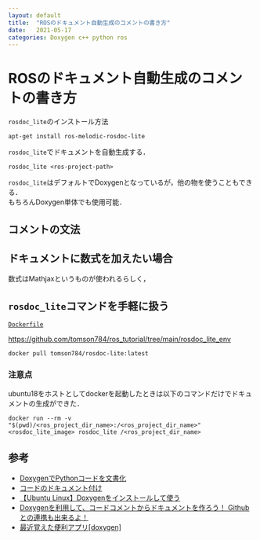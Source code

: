 ```yaml
---
layout: default
title:  "ROSのドキュメント自動生成のコメントの書き方"
date:   2021-05-17
categories: Doxygen c++ python ros
---
```


# ROSのドキュメント自動生成のコメントの書き方

`rosdoc_lite`のインストール方法

```
apt-get install ros-melodic-rosdoc-lite
```

`rosdoc_lite`でドキュメントを自動生成する．

```
rosdoc_lite <ros-project-path>
```

`rosdoc_lite`はデフォルトでDoxygenとなっているが，他の物を使うこともできる．  
もちろんDoxygen単体でも使用可能．

## コメントの文法


## ドキュメントに数式を加えたい場合

数式はMathjaxというものが使われるらしく，


## `rosdoc_lite`コマンドを手軽に扱う


[`Dockerfile`]()

https://github.com/tomson784/ros_tutorial/tree/main/rosdoc_lite_env

```
docker pull tomson784/rosdoc-lite:latest
```

### 注意点

ubuntu18をホストとしてdockerを起動したときは以下のコマンドだけでドキュメントの生成ができた．

```
docker run --rm -v "$(pwd)/<ros_project_dir_name>:/<ros_project_dir_name>" <rosdoc_lite_image> rosdoc_lite /<ros_project_dir_name>
```


## 参考
- [DoxygenでPythonコードを文書化](https://campkougaku.com/2020/02/20/python-doxygen/)
- [コードのドキュメント付け](http://www.doxygen.jp/docblocks.html)
- [【Ubuntu Linux】Doxygenをインストールして使う](https://www.yokoweb.net/2020/06/29/ubuntu-linux-doxygen-install/)
- [Doxygenを利用して、コードコメントからドキュメントを作ろう！ Githubとの連携も出来るよ！](https://qiita.com/developer-kikikaikai/items/3984606dbdbf2bbbe74e)
- [最近覚えた便利アプリ[doxygen]](https://qiita.com/wakaba130/items/faa6671bd5c954cb2d02)
